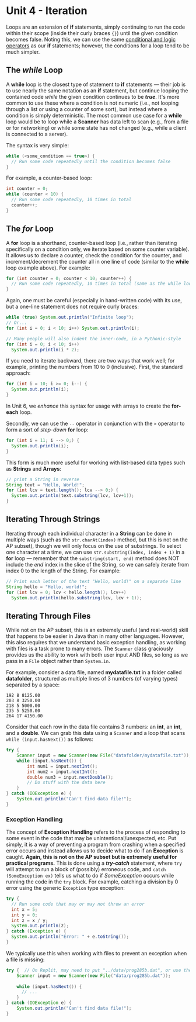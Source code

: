 # Unit 4 - Iteration
Loops are an extension of **if** statements, simply continuing to run the code within their scope 
(inside their curly braces `{}`) until the given condition becomes false. Noting this, we can use
the same [conditional and logic operators](https://docs.oracle.com/javase/tutorial/java/nutsandbolts/op2.html) 
as our **if** statements; however, the conditions for a loop tend to be much simpler.


## The *while* Loop
A **while** loop is the closest type of statement to **if** statements — their job is to use nearly the 
same notation as an **if** statement, but continue looping the contained code *while* the given condition
continues to be ***true***. It's more common to use these where a condition is not numeric (i.e., not 
looping through a list or using a counter of some sort), but instead where a condition is simply deterministic.
The most common use case for a **while** loop would be to loop while a **Scanner** has data left to scan (e.g., 
from a file or for networking) or while some state has not changed (e.g., while a client is connected to a server).

The syntax is very simple:
```java
while (<some_condition == true>) {
  // Run some code repeatedly until the condition becomes false
}
```

For example, a counter-based loop:
```java
int counter = 0;
while (counter < 10) {
  // Run some code repeatedly, 10 times in total
  counter++;
}
```


## The *for* Loop
A **for** loop is a shorthand, counter-based loop (i.e., rather than iterating specifically on a condition only, we iterate based on some counter variable). It allows us to declare a counter, check the condition for the counter, and increment/decrement the counter all in one line of code (similar to the **while** loop example above). For example:
```java
for (int counter = 0; counter < 10; counter++) {
  // Run some code repeatedly, 10 times in total (same as the while loop example)
}
```

Again, one must be careful (especially in hand-written code) with its use, but a one-line statement does not require curly braces:
```java
while (true) System.out.println("Infinite loop");
// Or...
for (int i = 0; i < 10; i++) System.out.println(i);

// Many people will also indent the inner-code, in a Pythonic-style
for (int i = 0; i < 10; i++)
  System.out.println(i * 2);
```

If you need to iterate backward, there are two ways that work well; for example, printing the numbers from 10 to 0 (inclusive). First, the standard approach:
```java
for (int i = 10; i >= 0; i--) {
  System.out.println(i);
}
```

In Unit 6, we *enhance* this syntax for usage with arrays to create the **for-each** loop.

Secondly, we can use the `--` operator in conjunction with the `>` operator to form a sort of *step-down* **for** loop:
```java
for (int i = 11; i --> 0;) {
  System.out.println(i);
}
```

This form is much more useful for working with list-based data types such as **Strings** and **Arrays**:
```java
// print a String in reverse
String text = "Hello, World!";
for (int lcv = text.length(); lcv --> 0;) {
  System.out.println(text.substring(lcv, lcv+1));  
}
```

## Iterating Through Strings
Iterating through each individual character in a **String** can be done in multiple ways (such as the `str.charAt(index)` method, but this is not on the AP subset), though we will only focus on the use of substrings. To select one character at a time, we can use `str.substring(index, index + 1)` in a **for** loop — remember that the `substring(start, end)` method does NOT include the *end* index in the slice of the String, so we can safely iterate from index 0 to the length of the String. For example:
```java
// Print each letter of the text "Hello, world!" on a separate line
String hello = "Hello, world!";
for (int lcv = 0; lcv < hello.length(); lcv++)
  System.out.println(hello.substring(lcv, lcv + 1));
```

## Iterating Through Files
While not on the AP subset, this is an extremely useful (and real-world) skill that happens to be easier in Java than in many other languages. 
However, this also requires that we understand basic exception handling, as working with files is a task prone to many errors.
The `Scanner` class graciously provides us the ability to work with both user input AND files, so long as we pass in a `File` object 
rather than `System.in`.

For example, consider a data file, named **mydatafile.txt** in a folder called **datafolder**, structured as multiple lines of 3 numbers (of varying types) separated by a space:
```
192 8 8125.00
203 8 3250.00
218 5 5000.00
235 5 5250.00
264 17 4150.00
```

Consider that each row in the data file contains 3 numbers: an **int**, an **int**, and a **double**. We can grab this data using a `Scanner` and a loop that scans `while (input.hasNext())` as follows:
```java
try {
    Scanner input = new Scanner(new File("datafolder/mydatafile.txt"));
    while (input.hasNext()) {
        int num1 = input.nextInt();
        int num2 = input.nextInt();
        double num3 = input.nextDouble();
        // Do stuff with the data here
    }
} catch (IOException e) {
    System.out.println("Can't find data file!");
}
```


### Exception Handling
The concept of **Exception Handling** refers to the process of responding to some event in the code that may be unintentional/unexpected, etc. Put simply, it is a way of preventing a program from crashing when a specified error occurs and instead allows us to decide what to do if an **Exception** is caught. **Again, this is not on the AP subset but is extremely useful for practical programs.** This is done using a ***try-catch*** statement, where `try` will attempt to run a block of (possibly) erroneous code, and `catch (SomeException ex)` tells us what to do if *SomeException* occurs while running the code in the `try` block. For example, catching a division by 0 error using the generic `Exception` type exception:
```java
try {
  // Run some code that may or may not throw an error
  int x = 5;
  int y = 0;
  int z = x / y;
  System.out.println(z);
} catch (Exception e) {
  System.out.println("Error: " + e.toString());
}
```

We typically use this when working with files to prevent an exception when a file is missing:
```java
try {  // On Replit, may need to put "../data/prog285b.dat", or use the absolute (exact) path if neither work
    Scanner input = new Scanner(new File("data/prog285b.dat"));
    
    while (input.hasNext()) {
      // ...
    }
} catch (IOException e) {
    System.out.println("Can't find data file!");
}
```
